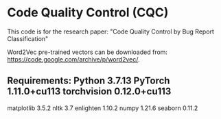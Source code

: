 # Code Quality Control (CQC)

This code is for the research paper: "Code Quality Control by Bug Report Classification"

Word2Vec pre-trained vectors can be downloaded from: https://code.google.com/archive/p/word2vec/.

Requirements: 
Python       3.7.13
PyTorch     1.11.0+cu113
torchvision  0.12.0+cu113
----
matplotlib   3.5.2
nltk           3.7
enlighten    1.10.2
numpy       1.21.6
seaborn     0.11.2
